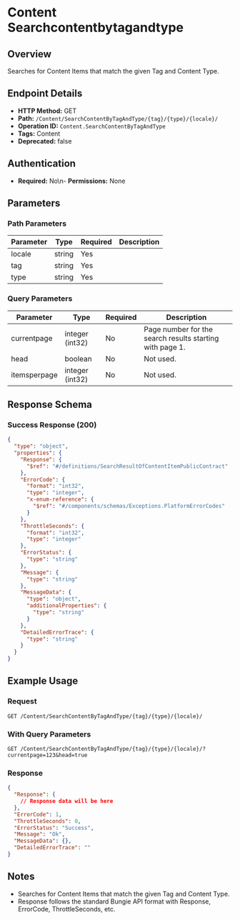 # Content Searchcontentbytagandtype

## Overview
Searches for Content Items that match the given Tag and Content Type.

## Endpoint Details
- **HTTP Method:** GET
- **Path:** `/Content/SearchContentByTagAndType/{tag}/{type}/{locale}/`
- **Operation ID:** `Content.SearchContentByTagAndType`
- **Tags:** Content
- **Deprecated:** false

## Authentication
- **Required:** No\n- **Permissions:** None

## Parameters

### Path Parameters
| Parameter | Type | Required | Description |
|-----------|------|----------|-------------|
| locale | string | Yes |  |
| tag | string | Yes |  |
| type | string | Yes |  |

### Query Parameters
| Parameter | Type | Required | Description |
|-----------|------|----------|-------------|
| currentpage | integer (int32) | No | Page number for the search results starting with page 1. |
| head | boolean | No | Not used. |
| itemsperpage | integer (int32) | No | Not used. |


## Response Schema

### Success Response (200)
```json
{
  "type": "object",
  "properties": {
    "Response": {
      "$ref": "#/definitions/SearchResultOfContentItemPublicContract"
    },
    "ErrorCode": {
      "format": "int32",
      "type": "integer",
      "x-enum-reference": {
        "$ref": "#/components/schemas/Exceptions.PlatformErrorCodes"
      }
    },
    "ThrottleSeconds": {
      "format": "int32",
      "type": "integer"
    },
    "ErrorStatus": {
      "type": "string"
    },
    "Message": {
      "type": "string"
    },
    "MessageData": {
      "type": "object",
      "additionalProperties": {
        "type": "string"
      }
    },
    "DetailedErrorTrace": {
      "type": "string"
    }
  }
}
```


## Example Usage

### Request
```http
GET /Content/SearchContentByTagAndType/{tag}/{type}/{locale}/
```

### With Query Parameters
```http
GET /Content/SearchContentByTagAndType/{tag}/{type}/{locale}/?currentpage=123&head=true
```

### Response
```json
{
  "Response": {
    // Response data will be here
  },
  "ErrorCode": 1,
  "ThrottleSeconds": 0,
  "ErrorStatus": "Success",
  "Message": "Ok",
  "MessageData": {},
  "DetailedErrorTrace": ""
}
```

## Notes
- Searches for Content Items that match the given Tag and Content Type.
- Response follows the standard Bungie API format with Response, ErrorCode, ThrottleSeconds, etc.
